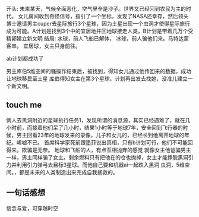 
开头:
未来某天，气候全面恶化，空气里全是沙子。世界又已经回到农民为主的时代。
女儿房间收到奇怪信号，指引了一个坐标，发现了NASA还幸存，然后领头博士邀请男主cuper去星际旅行3个星球，因为土星出现一个虫洞才使得星际旅行成为可能。A计划是找到3个中的宜居地并回地球接走人类，B计划是带着几万个受精卵建立新文明
结局:
水球，前人飞船已解体，
冰球，前人骗他们来。马特达蒙客串。
宜居球，女主只身前往。

ab计划都成功了

男主库伯5维空间的骚操作结束后，被找到，得知女儿通过他传回来的数据，成功让地球移民至土星
库伯得知女主在第3个星球，计划再出发去找她，没准儿建立一个新文明。

## touch me

俩人去黑洞附近的星球执行任务1，发现所谓的消息源，其实已经遇难了，就在几小时前，而接着他们呆了几小时，结果1小时等于地球7年，安全回到飞行器的时候，男主回看23年的地球发来的录像，儿子和女儿的，已经长到他离开地球的年纪。唏嘘不已。
首席科学家死前跟墨菲说出真相，只有b计划可行，他们不可能回得来。欺骗是无奈。
地球和飞船的人，有点互相抛弃的感觉
就像女主他爸骗男主一样，男主同样骗了女主。剩余燃料只有把他在的仓也抛掉，女主才能挣脱黑洞引力并利用引力弹弓去目标3星球。而他自己要和机器ai一起跌入黑洞
虫洞，5维空间。，都是未来的人类制造出来完成自我拯救的。

## 一句话感想

信念与爱，可穿越时空
